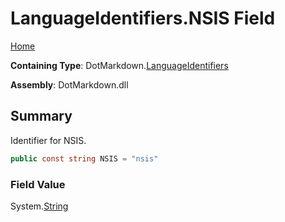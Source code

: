 <a name="_top"></a>

# LanguageIdentifiers\.NSIS Field

[Home](../../../README.md#_top)

**Containing Type**: DotMarkdown\.[LanguageIdentifiers](../README.md#_top)

**Assembly**: DotMarkdown\.dll

## Summary

Identifier for NSIS\.

```csharp
public const string NSIS = "nsis"
```

### Field Value

System\.[String](https://docs.microsoft.com/en-us/dotnet/api/system.string)